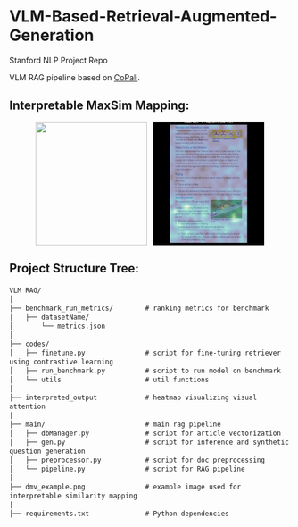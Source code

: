 # VLM-Based-Retrieval-Augmented-Generation

Stanford NLP Project Repo 

VLM RAG pipeline based on [CoPali](https://arxiv.org/pdf/2407.01449).

## Interpretable MaxSim Mapping:
<div style="display: flex; justify-content: center;">
    <img src="interpreted_output/interpretable_output_token_Ġshould.png" style="width:200px;height:220px; margin-right: 10px;">
    <img src="interpreted_output/interpretable_output_token__questionmark.png" style="width:200px;height:220px;">
</div>

## Project Structure Tree:
```
VLM RAG/
│
├── benchmark_run_metrics/        # ranking metrics for benchmark
│   ├── datasetName/
│       └── metrics.json           
│
├── codes/
│   ├── finetune.py               # script for fine-tuning retriever using contrastive learning
│   ├── run_benchmark.py          # script to run model on benchmark
│   └── utils                     # util functions
│
├── interpreted_output            # heatmap visualizing visual attention   
|
├── main/                         # main rag pipeline
│   ├── dbManager.py              # script for article vectorization
│   ├── gen.py                    # script for inference and synthetic question generation
│   ├── preprocessor.py           # script for doc preprocessing
│   └── pipeline.py               # script for RAG pipeline
│
├── dmv_example.png               # example image used for interpretable similarity mapping  
|
├── requirements.txt              # Python dependencies
```
